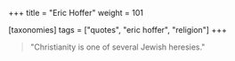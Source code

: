 +++
title = "Eric Hoffer"
weight = 101

[taxonomies]
tags = ["quotes", "eric hoffer", "religion"]
+++

> "Christianity is one of several Jewish heresies."

